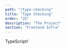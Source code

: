 ```yaml
---
path: "/type-checking"
title: "Type Checking"
order: "2G"
description: "The Project"
section: "Frontend Infra"
---
```


TypeScript!
